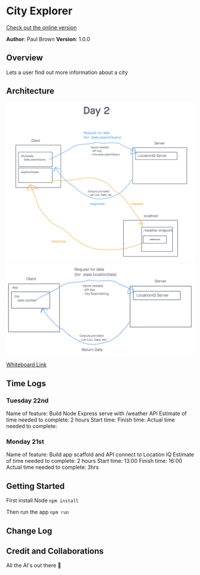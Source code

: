 # City Explorer

[Check out the online version](https://q-city-explorer.netlify.app)

**Author**: Paul Brown
**Version**: 1.0.0

## Overview
Lets a user find out more information about a city

## Architecture
![Day 7 Architecture](./public/architecture.day7.png)
![Day 6 Architecture](./public/architecture.day6.png)

[Whiteboard Link](https://projects.invisionapp.com/freehand/document/Kv8Eoqf3X)

## Time Logs

### Tuesday 22nd
Name of feature: Build Node Express serve with /weather API
Estimate of time needed to complete: 2 hours
Start time: 
Finish time: 
Actual time needed to complete: 


### Monday 21st
Name of feature: Build app scaffold and API connect to Location IQ
Estimate of time needed to complete: 2 hours
Start time: 13:00
Finish time: 16:00
Actual time needed to complete: 3hrs


## Getting Started
<!-- What are the steps that a user must take in order to build this app on their own machine and get it running? -->
First install Node
`npm install`

Then run the app
`npm run`






## Change Log
<!-- Use this area to document the iterative changes made to your application as each feature is successfully implemented. Use time stamps. Here's an example:

01-01-2001 4:59pm - Application now has a fully-functional express server, with a GET route for the location resource. -->

## Credit and Collaborations

All the AI's out there 👊